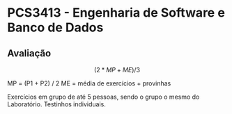 # PCS3413 - Engenharia de Software e Banco de Dados

## Avaliação

$$
(2 * MP + ME) / 3
$$

MP = (P1 + P2) / 2
ME = média de exercícios + provinhas

Exercícios em grupo de até 5 pessoas, sendo o grupo o mesmo do Laboratório.
Testinhos individuais.
